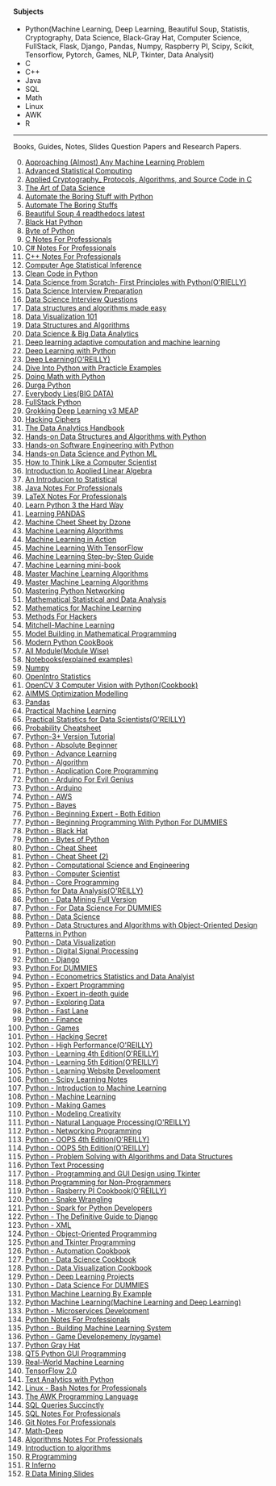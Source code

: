 #### Subjects
 * Python(Machine Learning, Deep Learning, Beautiful Soup, Statistis, Cryptography, Data Science, Black-Gray Hat, Computer Science, FullStack, Flask, Django, Pandas, Numpy, 
 Raspberry PI, Scipy, Scikit, Tensorflow, Pytorch, Games, NLP, Tkinter, Data Analysit)
 * C
 * C++
 * Java
 * SQL
 * Math
 * Linux
 * AWK
 * R 
<hr>
Books, Guides, Notes, Slides Question Papers and Research Papers.

0. <a href='https://drive.google.com/file/d/1bylLf2BlYp4_99kAGI4zRO4O2PBw4Bh0/view?usp=drivesdk'>Approaching (Almost) Any Machine Learning Problem</a>
1. <a href='https://drive.google.com/file/d/1dC5XeQxu1jNzZtVdACPYJOq9yc07MDY7/view?usp=sharing'>Advanced Statistical Computing</a>
2. <a href='https://drive.google.com/file/d/1i_EfRe0lc6Mq_3DWgPn6WZ7FPxh06eKG/view?usp=sharing'>Applied Cryptography_ Protocols, Algorithms, and Source Code in C</a>
3. <a href='https://drive.google.com/file/d/1ZYvdtxL3qNv49OQ7xQ_rmW6B9M6obHbw/view?usp=sharing'>The Art of Data Science</a>
4. <a href='https://drive.google.com/file/d/1vFTrxL_MqTIkygzkSiKizBX4UK3TMfSO/view?usp=sharing'>Automate the Boring Stuff with Python</a>
5. <a href='https://drive.google.com/file/d/1dQgDZ2Qy_NFYLgmssPaZRqbGgrdtX0It/view?usp=sharing'>Automate The Boring Stuffs</a>
6. <a href='https://drive.google.com/file/d/16ogFMRqwIF7FgkncQqnxvWQxv7yXd7Kp/view?usp=sharing'>Beautiful Soup 4 readthedocs latest</a>
7. <a href='https://drive.google.com/file/d/1QRrv8ZqshDyqzO2cX_cOvKpccP7BbrkL/view?usp=sharing'>Black Hat Python</a>
8. <a href='https://drive.google.com/file/d/1rK1-_t-DFYatuRryefb4Zj4XAO50Za2I/view?usp=sharing'>Byte of Python</a>
9. <a href='https://drive.google.com/file/d/12iof3tBTAty2RWeWndI7Jp2__FObGLFg/view?usp=sharing'>C Notes For Professionals</a>
10. <a href='https://drive.google.com/file/d/1BqSWDt-tY84WPb_zz-JOpwBy0dMBV94V/view?usp=sharing'>C# Notes For Professionals</a>
11. <a href='https://drive.google.com/file/d/1F3y97ohen8G30Lj8dXnQtoBzeGlFYAT_/view?usp=sharing'>C++ Notes For Professionals</a>
12. <a href='https://drive.google.com/file/d/1hUaHT1VvJQZfSUCokqtZLNllJh8WnEQZ/view?usp=sharing'>Computer Age Statistical Inference</a>
13. <a href='https://drive.google.com/file/d/1r_Km64FlflipNexHE5uZN_GcCpZaP2db/view?usp=sharing'>Clean Code in Python</a>
14. <a href='https://drive.google.com/file/d/10eNhFfqoP1hWMudS0E6bJ3nbVu0rSuZ1/view?usp=sharing'>Data Science from Scratch- First Principles with Python(O'RIELLY)</a>
15. <a href='https://drive.google.com/file/d/1VZr2zYQzrLQpp1GOWHOXaJD1jDuV_rqR/view?usp=sharing'>Data Science Interview Preparation</a>
16. <a href='https://drive.google.com/file/d/14h9-v7p6lzIEtAjno0Yni1iPfWI-D2c9/view?usp=sharing'>Data Science Interview Questions</a>
17. <a href='https://drive.google.com/file/d/1qWwrjQIM9J89QC8aaWwI2ChKi_HFl15R/view?usp=sharing'>Data structures and algorithms made easy</a>
18. <a href='https://drive.google.com/file/d/1GfY_8ibKV7MAwyy6cHL5lpGiXMo1SDfq/view?usp=sharing'>Data Visualization 101</a>
19. <a href='https://drive.google.com/file/d/1y1YDTRz63LrWq15KXYdiJ01SDiLCJRAX/view?usp=sharing'>Data Structures and Algorithms</a>
20. <a href='https://drive.google.com/file/d/1qYRZbM10O2s0kmBuVlicWhRc9RIgXb6k/view?usp=sharing'>Data Science & Big Data Analytics</a>
21. <a href='https://drive.google.com/file/d/1xzA3LmGevG_sDm41nQ-37_iJb5mS11Nf/view?usp=sharing'>Deep learning adaptive computation and machine learning</a>
22. <a href='https://drive.google.com/file/d/19FVHZKE1Pna0UqTABJ-2DleyGFdmR2V-/view?usp=sharing'>Deep Learning with Python</a>
23. <a href='https://drive.google.com/file/d/1WxoSkzqcNHP5FNABoOv4o6zhB-dMB9hs/view?usp=sharing'>Deep Learning(O'REILLY)</a>
24. <a href='https://drive.google.com/file/d/1F-FTY-VTldUul7DhENjUWxP3UMzCJk3m/view?usp=sharing'>Dive Into Python with Practicle Examples</a>
25. <a href='https://drive.google.com/file/d/1Hf-fKzrQkrsSvXsJNw8-_qG5l5wRTmuC/view?usp=sharing'>Doing Math with Python</a>
26. <a href='https://drive.google.com/file/d/1xayVv19r4814gbQkzy96S1_5W1V1OSRi/view?usp=sharing'>Durga Python</a>
27. <a href='https://drive.google.com/file/d/13KKhs3ukcFEhXOtf3se6CkXN1yvouYLh/view?usp=sharing'>Everybody Lies(BIG DATA)</a>
28. <a href='https://drive.google.com/file/d/1Nlyl7CEVnm_DuGhSkAOVcS5Ur1k3tp9F/view?usp=sharing'>FullStack Python</a>
29. <a href='https://drive.google.com/file/d/1AWjT98ZBm7Bx08WViNj_W8M6FlmpKoR8/view?usp=sharing'>Grokking Deep Learning v3 MEAP</a>
30. <a href='https://drive.google.com/file/d/1CMxlZeo9Ruj66r6A8axWUSuVqtXMrPgE/view?usp=sharing'>Hacking Ciphers</a>
31. <a href='https://drive.google.com/file/d/1_AgIvDzPcCbTR8al2_ah8rscaf7f1Dqk/view?usp=sharing'>The Data Analytics Handbook</a>
32. <a href='https://drive.google.com/file/d/1FvjnRAEw2x9YLxyAXrJrE7JUZiuTRpKO/view?usp=sharing'>Hands-on Data Structures and Algorithms with Python</a>
33. <a href='https://drive.google.com/file/d/1_7v1taRKETa1CWUOMBsRStZGQE3YEKQi/view?usp=sharing'>Hands-on Software Engineering with Python</a>
34. <a href='https://drive.google.com/file/d/1Bn4o2c--OjqZwflIrXgzhVhN7xHBDt4r/view?usp=sharing'>Hands-on Data Science and Python ML</a>
35. <a href='https://drive.google.com/file/d/1yVLIG-DKQfkkh1G6Wi8TdgmAWmadZjg7/view?usp=sharing'>How to Think Like a Computer Scientist</a>
36. <a href='https://drive.google.com/file/d/1ytxjooPAC2RE9IJk0K-uxmx6NWTCcBoR/view'>Introduction to Applied Linear Algebra</a>
37. <a href='https://drive.google.com/file/d/1rMNbmyc-fD5J7_Xjadrnn8o0gay7fKP7/view?usp=sharing'>An Introducion to Statistical</a>
38. <a href='https://drive.google.com/file/d/1WlaFtfQh7ouOzrx78DBjxc3tNLontGkR/view?usp=sharing'>Java Notes For Professionals</a>
39. <a href='https://drive.google.com/file/d/10wHz8fN1AIArG2tQLDF5yy1su3ZTbtcU/view?usp=sharing'>LaTeX Notes For Professionals</a>
40. <a href='https://drive.google.com/file/d/1aBCFyHsUdAutKqTeIrUuT6dwRwiOfBZr/view?usp=sharing'>Learn Python 3 the Hard Way</a>
41. <a href='https://drive.google.com/file/d/1d3aQo-qA8L0Th1JgL8yMq0Aj35KMcgDy/view?usp=sharing'>Learning PANDAS</a>
42. <a href='https://drive.google.com/file/d/1b619KilH87wPvQb80J_J2XFPC5lbOuEv/view?usp=sharing'>Machine Cheet Sheet by Dzone</a>
43. <a href='https://drive.google.com/file/d/1Po7H_QhBOd0FDxT743bQTqdtsM_-jUl1/view?usp=sharing'>Machine Learning Algorithms</a>
44. <a href='https://drive.google.com/file/d/12BCj1ZDgBgD5qU_1QsgrvbfmkSKvVRoL/view?usp=sharing'>Machine Learning in Action</a>
45. <a href='https://drive.google.com/file/d/1EEW9UixbQjtn7_4_C3XCDW6uX1AqYFu6/view?usp=sharing'>Machine Learning With TensorFlow</a>
46. <a href='https://drive.google.com/file/d/1UMRGWw_EmKMfAnlkNYtxr8JD_j30HKRq/view?usp=sharing'>Machine Learning Step-by-Step Guide</a>
47. <a href='https://drive.google.com/file/d/14MkUXXtYd8yWUJPwAG7y8f4bblWbN10X/view?usp=sharing'>Machine Learning mini-book</a>
48. <a href='https://drive.google.com/file/d/1vT-MJBXZEzcJjaceSex0ZJwDksto_YAh/view?usp=sharing'>Master Machine Learning Algorithms</a>
49. <a href='https://drive.google.com/file/d/1TKV8UUdqMTDwgBy8HC3nZUM3uTEvbxcT/view?usp=sharing'>Master Machine Learning Algorithms</a>
50. <a href='https://drive.google.com/file/d/1bL0TO8WsisbjDpByGo8JRMqSrfFUQ_2U/view?usp=sharing'>Mastering Python Networking</a>
51. <a href='https://drive.google.com/file/d/1TfbkyNIGrBKhHGrJAprfMRGOIDEpjoA8/view?usp=sharing'>Mathematical Statistical and Data Analysis</a>
52. <a href='https://drive.google.com/file/d/14KgA1MAnaxkdxU-pQpxNDPxJwo7sAZ8l/view?usp=sharing'>Mathematics for Machine Learning</a>
53. <a href='https://drive.google.com/file/d/1WiWeJUbhDLOrJXIgjUGXUcfybyc3CZN-/view?usp=sharing'>Methods For Hackers</a>
54. <a href='https://drive.google.com/file/d/1oflCLdi4xND3VTrOMvaSVPXJGuAWCDmz/view?usp=sharing'>Mitchell-Machine Learning</a>
55. <a href='https://drive.google.com/file/d/1bfozYKVT2ihNvvTKIvRFJAJARR0or2AX/view?usp=sharing'>Model Building in Mathematical Programming</a>
56. <a href='https://drive.google.com/file/d/1opRay-6Fb-eqwoLiGBFohOBGpSxKpnGI/view?usp=sharing'>Modern Python CookBook</a>
57. <a href='https://drive.google.com/file/d/1T3KuWJmRtoxyCntO9ShcrV2TRxa3gLEI/view?usp=sharing'>All Module(Module Wise)</a> 
58. <a href='https://drive.google.com/file/d/1HmztDNuHUMhC_nQ5HKwQynHq-GnzHH9R/view?usp=sharing'>Notebooks(explained examples)</a>
59. <a href='https://drive.google.com/file/d/1H5GitGUCbiJQkHBaaOJYT9Eripk6OyWl/view?usp=sharing'>Numpy</a>
60. <a href='https://drive.google.com/file/d/1AsCmH_fWT3Mx4RQJKzTgh2CpbnTKQ0J9/view?usp=sharing'>OpenIntro Statistics</a>
61. <a href='https://drive.google.com/file/d/1clke-bwlB6iU9ApPbSKkS9AaI_WzuDmS/view?usp=sharing'>OpenCV 3 Computer Vision with Python(Cookbook)</a>
62. <a href='https://drive.google.com/file/d/1hTh44A4AbVfBzxgVf9jY76b4kN1WbQG1/view?usp=sharing'>AIMMS Optimization Modelling</a>
63. <a href='https://drive.google.com/file/d/1Zs9msRS_jKnkWPJVlYV5ixuTBMDlS-Zu/view?usp=sharing'>Pandas</a>
64. <a href='https://drive.google.com/file/d/13xrTQTB5UymKtdeLhNzKvV1Nx9WVYpdx/view?usp=sharing'>Practical Machine Learning</a>
65. <a href='https://drive.google.com/file/d/18q6vtIVGVxHI9n5EOAKnYpffLYbigSSM/view?usp=sharing'>Practical Statistics for Data Scientists(O'REILLY)</a>
66. <a href='https://drive.google.com/file/d/1UJUEYdq8ENwzD-f3ZhYogIW3lq7Z7vRy/view?usp=sharing'>Probability Cheatsheet</a>
67. <a href='https://drive.google.com/file/d/1rNnSSbicZct1xjCPqGdC4NMeNe3e16Wa/view?usp=sharing'>Python-3+ Version Tutorial</a>
68. <a href='https://drive.google.com/file/d/1_kFgceOCLyz3e_uNiQFTMQuqCkxvr_88/view?usp=sharing'>Python - Absolute Beginner</a>
69. <a href='https://drive.google.com/file/d/1NxiLYrk3xuu1XINZnX7cIwGUWdMiauBn/view?usp=sharing'>Python - Advance Learning</a>
70. <a href='https://drive.google.com/file/d/18aZYjXX37tlH9047QbBQ68159czaVcLP/view?usp=sharing'>Python - Algorithm</a>
71. <a href='https://drive.google.com/file/d/1G-OfB8tvwG-WMyNQuCRqPyprAeMVxTpw/view?usp=sharing'>Python - Application Core Programming</a>
72. <a href='https://drive.google.com/file/d/1hdBv-lDwiF0H9EGraXCBkXJAyZG4AInR/view?usp=sharing'>Python - Arduino For Evil Genius</a>
73. <a href='https://drive.google.com/file/d/1OGcq5liXgWSrbA0DPz6_V_IJwL3gsLno/view?usp=sharing'>Python - Arduino</a>
74. <a href='https://drive.google.com/file/d/1qHobTFYoNld3TH2O_W1JFdCCL-ygPqqI/view?usp=sharing'>Python - AWS</a>
75. <a href='https://drive.google.com/file/d/1vKuCxZwEe3ZqGFAfwhJseKPt5r9UZMHC/view?usp=sharing'>Python - Bayes</a>
76. <a href='https://drive.google.com/file/d/1AP7EpNkeNsD_4FN10j5F6kIm55ZChlFe/view?usp=sharing'>Python - Beginning Expert - Both Edition</a>
77. <a href='https://drive.google.com/file/d/113KJ8pvpan685rAFe_cZKrtrPzhKfF65/view?usp=sharing'>Python - Beginning Programming With Python For DUMMIES</a>
78. <a href='https://drive.google.com/file/d/1T8lSk-Ogzc6in-xfJbOmJJOLJ6j1QpKh/view?usp=sharing'>Python - Black Hat </a>
79. <a href='https://drive.google.com/file/d/19rqwM5_A6TX7Br_AZRONkN6j7Yp-MbGK/view?usp=sharing'>Python - Bytes of Python</a>
80. <a href='https://drive.google.com/file/d/1_N4cjAn-lbvpfmF-70qLHV8yOWA2T59y/view?usp=sharing'>Python - Cheat Sheet</a>
81. <a href='https://drive.google.com/file/d/1B6V_iZo4cX5jxErQC59A5KI_QIv2Sfuf/view?usp=sharing'>Python - Cheat Sheet (2)</a>
82. <a href='https://drive.google.com/file/d/1Niu0guMHD6nUvmOoCjrU2hGwHtfEGPmu/view?usp=sharing'>Python - Computational Science and Engineering</a>
83. <a href='https://drive.google.com/file/d/1q5krvFfYsMHPmYmh9YgD3rPcpgS3Bt2S/view?usp=sharing'>Python - Computer Scientist</a>
84. <a href='https://drive.google.com/file/d/1JHsv_5dTVuwJxM_evljGc8XlANVBPlBW/view?usp=sharing'>Python - Core Programming</a>
85. <a href='https://drive.google.com/file/d/1pid6NVwA5v-z09PzupqgvE8XqJ3HN5Ya/view?usp=sharing'>Python for Data Analysis(O'REILLY)</a>
86. <a href='https://drive.google.com/file/d/1bSqwC6JSflpc56KaGN66OzM8PArgI_fi/view?usp=sharing'>Python - Data Mining Full Version</a>
87. <a href='https://drive.google.com/file/d/18xb9j6t9doHvJOdjgikGnbbBhVmn8jB0/view?usp=sharing'>Python - For Data Science For DUMMIES</a> 
88. <a href='https://drive.google.com/file/d/1ODDsdkeEHCIACco8aJUNXu-mB7i4Iw0i/view?usp=sharing'>Python - Data Science</a>
89. <a href='https://drive.google.com/file/d/16gq5qA5kTKN95ka-udmzaGWJwRn8sTW8/view?usp=sharing'>Python - Data Structures and Algorithms with Object-Oriented Design Patterns in Python </a>
90. <a href='https://drive.google.com/file/d/1dI-uDklvAyfEwrxIihaVqGhNll1g5tod/view?usp=sharing'>Python - Data Visualization</a>
91. <a href='https://drive.google.com/file/d/1YejoWbLkqL1QFHE6uJKg-Y4I_Zz1fGAP/view?usp=sharing'>Python - Digital Signal Processing</a>
92. <a href='https://drive.google.com/file/d/1lVSkp0tlSQQ4r7XKnCIRDJmoSBB-cY2b/view?usp=sharing'>Python - Django</a>
93. <a href='https://drive.google.com/file/d/1ymQf-AmIxBdJsQiDndY4dvEjN5zjzJnx/view?usp=sharing'>Python For DUMMIES</a>
94. <a href='https://drive.google.com/file/d/1HVEVUHZ1qRRM6NUolH_1e_cNINKmO5mI/view?usp=sharing'>Python - Econometrics Statistics and Data Analyist</a>
95. <a href='https://drive.google.com/file/d/1gydAhfGaBuSjVoLcmUw-JyzqZzm4vZIn/view?usp=sharing'>Python - Expert Programming</a> 
96. <a href='https://drive.google.com/file/d/179PHGfmx9U20F8RhVmjX7cYhAiVW6lse/view?usp=sharing'>Python - Expert in-depth guide</a> 
97. <a href='https://drive.google.com/file/d/19If-kop3l_H6B44xzvxmasWUaJ0Knr9I/view?usp=sharing'>Python - Exploring Data</a> 
98. <a href='https://drive.google.com/file/d/1tpdBpb3Nl147nXFZGDOkVgPB751MLB4h/view?usp=sharing'>Python - Fast Lane</a>
99. <a href='https://drive.google.com/file/d/1DsYPZZ-sDVulWj6HrqBodVw_hbTmWx8O/view?usp=sharing'>Python - Finance</a>
100. <a href='https://drive.google.com/file/d/1nmLXOes6czhfr7izkY9eB3wzeJmquHSZ/view?usp=sharing'>Python - Games</a>
101. <a href='https://drive.google.com/file/d/1qO9nVT8DoeI6mza2AyO8jddPjHU8XeGm/view?usp=sharing'>Python - Hacking Secret</a>
102. <a href='https://drive.google.com/file/d/1JGWUXeOP124rE8gW1CWbgUxbBWmDPTLV/view?usp=sharing'>Python - High Performance(O'REILLY)</a>
103. <a href='https://drive.google.com/file/d/1HPiyFh5BYy4vgIamnfuuqZNl0gZN06ZT/view?usp=sharing'>Python - Learning 4th Edition(O'REILLY)</a>
104. <a href='https://drive.google.com/file/d/11A7pcirW0Q0GWBEKEQfNniMnkXQWwPFB/view?usp=sharing'>Python - Learning 5th Edition(O'REILLY)</a>
105. <a href='https://drive.google.com/file/d/1B4MxKa54oyrzqeYXIKBp1VQgIMekBaLf/view?usp=sharing'>Python - Learning Website Development</a>
106. <a href='https://drive.google.com/file/d/12ARaoFcN6SFmtVGPN30uHeGpcklJDFbh/view?usp=sharing'>Python - Scipy Learning Notes</a>
107. <a href='https://drive.google.com/file/d/1SeqTNbnIiYhbUS4_tonR8a2267k7s2ds/view?usp=sharing'>Python - Introduction to Machine Learning</a>
108. <a href='https://drive.google.com/file/d/1tURDNUlYXVG9DZ25nd0MJWmf5uV9olG6/view?usp=sharing'>Python - Machine Learning</a>
109. <a href='https://drive.google.com/file/d/12avIDZYX6-_sJ_SCMGu4RKI03uZgWI4d/view?usp=sharing'>Python - Making Games</a>
110. <a href='https://drive.google.com/file/d/1XFrO5ZA-M_98ykFqwx-gfrEsWFqlGa3S/view?usp=sharing'>Python - Modeling Creativity</a>
111. <a href='https://drive.google.com/file/d/18MU9wLQuByAi7Cy4c_CS083NenzKHwBw/view?usp=sharing'>Python - Natural Language Processing(O'REILLY)</a>
112. <a href='https://drive.google.com/file/d/1eSCFt6dqTE92-Dxngs8P1MJsOfx8CJTG/view?usp=sharing'>Python - Networking Programming</a>
113. <a href='https://drive.google.com/file/d/1HnpiPCsXnzEP6_11M0yzl0I5QEN5TYIc/view?usp=sharing'>Python - OOPS 4th Edition(O'REILLY)</a>
114. <a href='https://drive.google.com/file/d/1obzRot8wWh3Fbp6DJRPwV5r75mELuYKN/view?usp=sharing'>Python - OOPS 5th Edition(O'REILLY)</a>
115. <a href='https://drive.google.com/file/d/1oyks8DifSVcxKwW8ry2DQZTMmKi7cQ3u/view?usp=sharing'>Python - Problem Solving with Algorithms and Data Structures</a>
116. <a href='https://drive.google.com/file/d/1XI_iSI9bzAPkQwqT6ruv_OfXccbLph6M/view?usp=sharing'>Python Text Processing</a>
117. <a href='https://drive.google.com/file/d/1mdaVgrMuIr4nFnxrwT-SNRy8EOEDPX7u/view?usp=sharing'>Python - Programming and GUI Design using Tkinter</a>
118. <a href='https://drive.google.com/file/d/1o03Vo9oDNAiXAtxyRR4G_g5O-4VB00cu/view?usp=sharing'>Python Programming for Non-Programmers</a>
119. <a href='https://drive.google.com/file/d/1wIDJuRmlKLoMpb36vmcdGRX2CzuUROrx/view?usp=sharing'>Python - Rasberry PI Cookbook(O'REILLY)</a>
120. <a href='https://drive.google.com/file/d/1_bMSWud6Zd3hdbafoeugkzX2GRBoQHaK/view?usp=sharing'>Python - Snake Wrangling</a>
121. <a href='https://drive.google.com/file/d/1ZP_OjpSKVdbb2Lqj1ICEkfu7EaWvnbMj/view?usp=sharing'>Python - Spark for Python Developers</a>
122. <a href='https://drive.google.com/file/d/1bw2h-gau7JO-mrjf4SiAF2cGbRU8QYYV/view?usp=sharing'>Python - The Definitive Guide to Django</a>
123. <a href='https://drive.google.com/file/d/1OyNQ9OXbJOy12fjmkK2wKM5S2usZqtgB/view?usp=sharing'>Python - XML</a>
124. <a href='https://drive.google.com/file/d/1DXZ3Kcbwwywp4neV-n1hL6s-vrHj6Pos/view?usp=sharing'>Python -  Object-Oriented Programming</a>
125. <a href='https://drive.google.com/file/d/1eTZxlDehVWr3jDUb3ARl3qE_uVJwhnZP/view?usp=sharing'>Python and Tkinter Programming</a>
126. <a href='https://drive.google.com/file/d/18FnxKTXka-1bEyZ1g2GYWUAvLjS3-MxS/view?usp=sharing'>Python - Automation Cookbook</a>
127. <a href='https://drive.google.com/file/d/1WP_rYbCQ4Fflkwkstdc05FWlPmmPrjsn/view?usp=sharing'>Python - Data Science Cookbook</a>
128. <a href='https://drive.google.com/file/d/1Huf35HeXp6tEfribqkm86jqeaE64z_iJ/view?usp=sharing'>Python - Data Visualization Cookbook</a>
129. <a href='https://drive.google.com/file/d/16_kIbSgWwzUEt3Vv3dGqk1AGRKbzZ6x2/view?usp=sharing'>Python - Deep Learning Projects</a>
130. <a href='https://drive.google.com/file/d/1suwKqpaJWOL6PG8quuOK5TtIssXn0QQk/view?usp=sharing'>Python - Data Science For DUMMIES</a>
131. <a href='https://drive.google.com/file/d/1NfiK-Sji_Odc99cHSMN9aTUxHxxF3bQf/view?usp=sharing'>Python Machine Learning By Example</a>
132. <a href='https://drive.google.com/file/d/16mK8sayS7y_DfuB04LIFFJxpV0dUnSWG/view?usp=sharing'>Python Machine Learning(Machine Learning and Deep Learning)</a>
133. <a href='https://drive.google.com/file/d/1O4Dpp9O3CxfIPEi5vxSn4KmYMK9zVFQ2/view?usp=sharing'>Python - Microservices Development</a>
134. <a href='https://drive.google.com/file/d/1rbbkFF5eooWrEIHpPG8u9BKaJjDIi1Wr/view?usp=sharing'>Python Notes For Professionals</a>
135. <a href='https://drive.google.com/file/d/1hquNXOY0NM0ckEodYTYQE--p4bGUwvjI/view?usp=sharing'>Python - Building Machine Learning System</a>
136. <a href='https://drive.google.com/file/d/1gyNh5ZOIv_uHUfZYwx3Jx5oFCvaX9V6H/view?usp=sharing'>Python - Game Developemeny (pygame)</a>
137. <a href='https://drive.google.com/file/d/1dqtps_7LYEN8WiAVhmdFMxUUaqhwRtjY/view?usp=sharing'>Python Gray Hat</a>
138. <a href='https://drive.google.com/file/d/1nL2aMAjfpuelS_4qFXZ5Zy04WyxkkQIl/view?usp=sharing'>QT5 Python GUI Programming</a>
139. <a href='https://drive.google.com/file/d/1QhUydZRp7dUXwP1jmm9cXxmMk8yhAm78/view?usp=sharing'>Real-World Machine Learning </a>
140. <a href='https://drive.google.com/file/d/1wYnRqMNLsJWPbPVD-r4m9-YJom0ieKmU/view?usp=sharing'>TensorFlow 2.0</a>
141. <a href='https://drive.google.com/file/d/1T10UxwhaFHH7xj6h23AYFmol76GGDPtL/view?usp=sharing'>Text Analytics with Python</a>
142. <a href='https://drive.google.com/file/d/1px9-iuGlXl352VkWOOc4-MLmrSYM0NiZ/view?usp=sharing'>Linux - Bash Notes for Professionals</a>
143. <a href='https://drive.google.com/file/d/1w11XXhhXyMx2CvmPzs2JsabZ3kMxQRgX/view?usp=sharing'>The AWK Programming Language</a>
144. <a href='https://drive.google.com/file/d/1gtMCG7LMQ09iwlqy2ev_VvakWi9NG6Bg/view?usp=sharing'>SQL Queries Succinctly</a>
145. <a href='https://drive.google.com/file/d/1ALdKPgIjAv6uerGJDlaVVd6lEhMHMBjN/view?usp=sharing'>SQL Notes For Professionals</a>
146. <a href='https://drive.google.com/file/d/1MjdQsSIcWzqYmCAlOtPxAUrDTjWn4R7z/view?usp=sharing'>Git Notes For Professionals</a>
147. <a href='https://drive.google.com/file/d/1pzeHTP3QlEeZNIuRtm_4W46DGrKiFARf/view?usp=sharing'>Math-Deep</a>
148. <a href='https://drive.google.com/file/d/1ypK3JSLT2w-GrxLuBnnbCNbWpanR2p1N/view?usp=sharing'>Algorithms Notes For Professionals</a>
149. <a href='https://drive.google.com/file/d/1-ykNSBSCtqYgKSMe3blk0MDQfYI7DrAm/view?usp=sharing'>Introduction to algorithms</a>
150. <a href='https://drive.google.com/file/d/1TcINnJfpRUHqFBN6LMuiIufp0MGueMkJ/view?usp=sharing'>R Programming</a>
151. <a href='https://drive.google.com/file/d/1IBKsRM5gs8QvrajuP2dM7SmjWL0xBHN-/view?usp=sharing'>R Inferno</a>
152. <a href='https://drive.google.com/file/d/1NnHm0BnTOgsobbDLj172m9HGnzzFmuOX/view?usp=sharing'>R Data Mining Slides</a>

